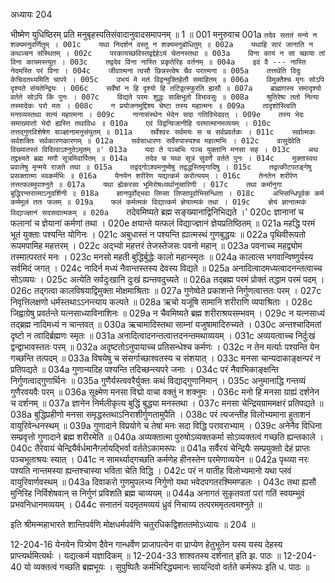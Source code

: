 अध्यायः 204

भीष्मेण युधिष्ठिरम् प्रति मनुबृहस्पतिसंवादानुवादसमापनम् ॥ 1 ॥
001	मनुरुवाच 
001a	`तदेव सततं मन्ये न शक्यमनुवर्णितुम् ।
001c	यथा निदर्शनं वस्तु न शक्यमनुबोधितुम् ॥
002a	यथाहि सारं जानाति न कथञ्चन संस्थितम् ।
002c	परकायच्छविस्तद्वद्देहेऽयं चेतनस्तथा ॥
003a	विना कायं न सा च्छाया तां विना कायमस्त्युत ।
003c	तद्वदेव विना नास्ति प्रकृतेरिह वर्तनम् ॥
004a	इदं वै --- नास्ति नेदमस्ति परं विना ।
004c	जीवात्मना त्वसौ छिन्नस्त्वेष चैव परात्मना ॥
005a	तत्तथेति विदुः केचिदतथ्यमिति चापरे ।
005c	उभयं मे मतं विद्वन्मुक्तिहेतौ समाहितम् ॥
006a	विमुक्तैश्च मृगः सोऽपि दृश्यते संयतेन्द्रियः ।
006c	सर्वेषां न हि दृश्यो हि तटिद्वत्स्फुरति ह्यसौ ॥
007a	ब्राह्मणस्य समादृश्यो वर्तते सोऽपि किं पुनः ।
007c	विद्यते परमः शुद्धः साक्षिभूतो विभावसुः ॥
008a	श्रुतिरेषा ततो नित्या तस्मादेकः परो मतः ।
008c	न प्रयोजनमुद्दिश्य चेष्टा तस्य महात्मनः ॥
009a	तादृशोस्त्विति मन्तव्यस्तथा सत्यं महात्मना ।
009c	नानासंस्थेन भेदेन सदा गतिविभेदवत् ।
009e	तस्य भेदः समाख्यातो भेदो ह्यस्ति तथाविधः ॥
010a	एवं विद्वन्विजानीहि परमात्मानमव्ययम् ।
010c	तत्तद्गुणविशेषेण सञ्ज्ञानामनुसंयुतम् ॥
011a	सर्वेश्वरः सर्वमयः स च सर्वप्रवर्तकः ।
011c	सर्वात्मकः सर्वशक्तिः सर्वकारणकारणम् ॥
012a	सर्वसाधारणः सर्वैरुपास्यश्च महात्मभिः ।
012c	वासुदेवेति विख्यातस्तं विदित्वाऽश्नुतेऽमृतम् ॥'
013a	यदा ते पञ्चभिः पञ्च युक्तानि मनसा सह ।
013c	अथ तद्द्रक्ष्यते ब्रह्म मणौ सूत्रमिवार्पितम् ॥
014a	तदेव च यथा सूत्रं सुवर्णे वर्तते पुनः ।
014c	मुक्तास्वथ प्रवालेषु मृन्मये राजते तथा ॥
015a	तद्वद्गोऽश्वमनुष्येषु तद्वद्धस्तिमृगादिषु ।
015c	तद्वत्कीटपतङ्गेषु प्रसक्तात्मा स्वकर्मभिः ॥
016a	येनयेन शरीरेण यद्यत्कर्म करोत्ययम् ।
016c	तेनतेन शरीरेण तत्तत्फलमुपाश्नुते ॥
017a	यथा ह्येकरसा भूमिरोषध्यर्थानुसारिणी ।
017c	तथा कर्मानुगा बुद्धिरन्तरात्माऽनुदर्शिनी ॥
018a	ज्ञानपूर्वोद्भवा लिप्सा लिप्सापूर्वाभिसन्धिता ।
018c	अभिसन्धिपूर्वकं कर्म कर्ममूलं ततः फलम् ॥
019a	फलं कर्मत्मकं विद्यात्कर्म ज्ञेयात्मकं तथा ।
019c	ज्ञेयं ज्ञानात्मकं विद्याज्ज्ञानं सदसदात्मकम् ॥
020a	`तदेवमिष्यते ब्रह्म सङ्ख्यानाद्विनिभिद्यते ।'
020c	ज्ञानानां च फलानां च ज्ञेयानां कर्मणां तथा ।
020e	क्षयान्ते यत्फलं विद्याज्ज्ञानं ज्ञेयप्रतिष्ठितम् ॥
021a	महद्धि परमं भूतं युक्ताः पश्यन्ति योगिनः ।
021c	अबुधास्तं न पश्यन्ति ह्यात्मस्थं गुणबुद्धयः ॥
022a	पृथिवीरूपतो रूपमपामिह महत्तरम् ।
022c	अद्भ्यो महत्तरं तेजस्तेजसः पवनो महान् ॥
023a	पवनाच्च महद्व्योम तस्मात्परतरं मनः ।
023c	मनसो महती बुद्धिर्बुद्धेः कालो महान्स्मृतः ॥
024a	कालात्स भगवान्विष्णुर्यस्य सर्वमिदं जगत् ।
024c	नादिर्न मध्यं नैवान्तस्तस्य देवस्य विद्यते ॥
025a	अनादित्वादमध्यत्वादनन्तत्वाच्च सोऽव्ययः ।
025c	अत्येति सर्वदुःखानि दुःखं ह्यन्तवदुच्यते ॥
026a	तद्ब्रह्म परमं प्रोक्तं तद्धाम परमं पदम् ।
026c	तद्गत्वा कालविषयाद्विमुक्ता मोक्षमाश्रिताः ॥
027a	गुणेष्वेते प्रकाशन्ते निर्गुणत्वात्ततः परम् ।
027c	निवृत्तिलक्षणो धर्मस्तथाऽऽनन्त्याय कल्पते ॥
028a	ऋचो यजूंषि सामानि शरीराणि व्यपाश्रिताः ।
028c	जिह्वाग्रेषु प्रवर्तन्ते यत्नसाध्याविनाशिनः ॥
029a	न चैवमिष्यते ब्रह्म शरीराश्रयसम्भवम् ।
029c	न यत्नसाध्यं तद्ब्रह्म नादिमध्यं न चान्तवत् ॥
030a	ऋचामादिस्तथा साम्नां यजुषामादिरुच्यते ।
030c	अन्तश्चादिमतां दृष्टो न त्वादिर्ब्रह्मणः स्मृतः ॥
031a	अनादित्वादनन्तत्वात्तदनन्तमथाव्ययम् ।
031c	अव्ययत्वाच्च निर्दुःखं द्वन्द्वाभावस्ततः परम् ॥
032a	अदृष्टतोऽनुपायाच्च प्रतिसन्धेश्च कर्मणः ।
032c	न तेन मर्त्याः पश्यन्ति येन गच्छन्ति तत्पदम् ॥
033a	विषयेषु च संसर्गाच्छाश्वतस्य च संशयात् ।
033c	मनसा चान्यदाकाङ्क्षन्परं न प्रतिपद्यते ॥
034a	गुणान्यदिह पश्यन्ति तदिच्छन्त्यपरे जनाः ।
034c	परं नैवाभिकाङ्क्षन्ति निर्गुणत्वाद्गुणार्थिनः ॥
035a	गुणैर्यस्त्ववरैर्युक्तः कथं विद्याद्गुणानिमान् ।
035c	अनुमानाद्धि गन्तव्यं गुणैरवयवैः परम् ॥
036a	सूक्ष्मेण मनसा विद्मो वाचा वक्तुं न शक्नुमः ।
036c	मनो हि मनसा ग्राह्यं दर्शनेन च दर्शनम् ॥
037a	ज्ञानेन निर्मलीकृत्य बुद्धिं बुद्ध्या मनस्तथा ।
037c	मनसा चेन्द्रियग्राममक्षरं प्रतिपद्यते ॥
038a	बुद्धिप्रहीणो मनसा समृद्धस्तथाऽनिराशीर्गुणतामुपैति ।
038c	परं त्यजन्तीह विलोभ्यमाना हुताशनं वायुरिवेन्धनस्थम् ॥
039a	गुणादाने विप्रयोगे च तेषां मनः सदा विद्धि परावराभ्याम् ।
039c	अनेनैव विधिना सम्प्रवृत्तो गुणादाने ब्रह्म शरीरमेति ॥
040a	अव्यक्तात्मा पुरुषोऽव्यक्तकर्मा सोऽव्यक्तत्वं गच्छति ह्यन्तकाले ।
040c	तैरेवायं चेन्द्रियैर्वर्धमानैर्ग्लायद्भिर्वा वर्ततेऽकामरूपः ॥
041a	सर्वैरयं चेन्द्रियैः सम्प्रयुक्तो देहं प्राप्तः पञ्चभूताश्रयः स्यात् ।
041c	न सामर्थ्याद्गच्छति कर्मणेह हीनस्तेन परमेणाव्ययेन ॥
042a	पृथ्व्या नरः पश्यति नान्तमस्या ह्यन्तश्चास्या भविता चेति विद्धि ।
042c	परं न यातीह विलोभ्यमानो यथा प्लवं वायुरिवार्णवस्थम् ॥
043a	दिवाकरो गुणमुपलभ्य निर्गुणो यथा भवेदपगतरश्मिमण्डलः ।
043c	तथा ह्यसौ मुनिरिह निर्विशेषवान् स निर्गुणं प्रविशति ब्रह्म चाव्ययम् ॥
044a	अनागतं सुकृतवतां परां गतिं स्वयम्भुवं प्रभवनिधानमव्ययम् ।
044c	सनातनं यदमृतमव्ययं ध्रुवं निचाय्य तत्परममृतत्वमश्नुते ॥ 

इति श्रीमन्महाभारते शान्तिपर्वणि मोक्षधर्मपर्वणि चतुरधिकद्विशततमोऽध्यायः ॥ 204 ॥

12-204-16 येनयेन पित्र्येण दैवेन गान्धर्वेण प्राजापत्येन वा प्राप्येण हेतुभूतेन यस्य यस्य देहस्य प्राप्त्यर्थमित्यर्थः । यद्यत्कर्म यज्ञादिकम् ॥ 12-204-33 शाश्वतस्य दर्शनात् इति झ. पाठः ॥ 12-204-40 यो व्यक्तत्वं गच्छति ब्रह्मभूयः । सुपुष्पितैः कर्मभिरिद्ध्यमानः सायन्दिवो वर्तते कर्मरूपः इति ध. पाठः ॥

